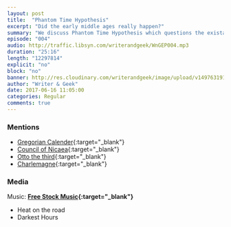 ```yaml
---
layout: post
title:  "Phantom Time Hypothesis"
excerpt: "Did the early middle ages really happen?"
summary: "We discuss Phantom Time Hypothesis which questions the existance of early middle ages."
episode: "004"
audio: http://traffic.libsyn.com/writerandgeek/WnGEP004.mp3
duration: "25:16"
length: "12297814"
explicit: "no"
block: "no"
banner: http://res.cloudinary.com/writerandgeek/image/upload/v1497631910/phantomtime.jpg
author: "Writer & Geek"
date: 2017-06-16 11:05:00
categories: Regular
comments: true
---
```



### Mentions
- [Gregorian Calender](http://res.cloudinary.com/writerandgeek/image/upload/v1497631910/phantomtime.jpg){:target="_blank"}
- [Council of Nicaea](https://en.wikipedia.org/wiki/First_Council_of_Nicaea){:target="_blank"}
- [Otto the third](https://en.wikipedia.org/wiki/Otto_III,_Holy_Roman_Emperor){:target="_blank"}
- [Charlemagne](https://en.wikipedia.org/wiki/Charlemagne){:target="_blank"}

### Media
Music: **[Free Stock Music](https://www.freestockmusic.com){:target="_blank"}**
- Heat on the road
- Darkest Hours
